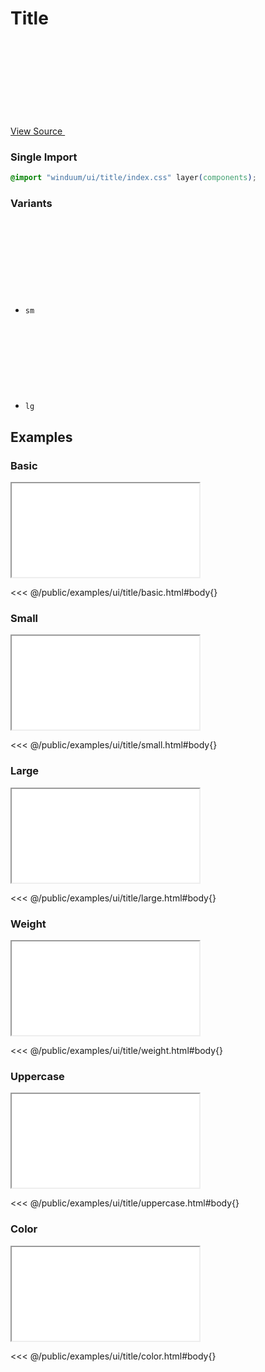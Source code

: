 # Title

<a href="https://github.com/winduum/winduum/blob/main/src/ui/title/default.css" target="_blank" rel="noreferrer" class="winduum-gh-link">View Source <svg><use href="#icon-gh" /></svg></a>

### Single Import

```css
@import "winduum/ui/title/index.css" layer(components);
```

### Variants

* `sm` <a href="https://github.com/winduum/winduum/blob/main/src/ui/title/sm.css" target="_blank" rel="noreferrer" class="winduum-gh-link"><svg><use href="#icon-gh" /></svg></a>
* `lg` <a href="https://github.com/winduum/winduum/blob/main/src/ui/title/lg.css" target="_blank" rel="noreferrer" class="winduum-gh-link"><svg><use href="#icon-gh" /></svg></a>

## Examples

### Basic

<iframe onload="this.style.visibility = 'visible';" src="/examples/ui/title/basic.html"></iframe>

<<< @/public/examples/ui/title/basic.html#body{}

### Small

<iframe onload="this.style.visibility = 'visible';" src="/examples/ui/title/small.html"></iframe>

<<< @/public/examples/ui/title/small.html#body{}

### Large

<iframe onload="this.style.visibility = 'visible';" src="/examples/ui/title/large.html"></iframe>

<<< @/public/examples/ui/title/large.html#body{}

### Weight

<iframe onload="this.style.visibility = 'visible';" src="/examples/ui/title/weight.html"></iframe>

<<< @/public/examples/ui/title/weight.html#body{}

### Uppercase

<iframe onload="this.style.visibility = 'visible';" src="/examples/ui/title/uppercase.html"></iframe>

<<< @/public/examples/ui/title/uppercase.html#body{}

### Color

<iframe onload="this.style.visibility = 'visible';" src="/examples/ui/title/color.html"></iframe>

<<< @/public/examples/ui/title/color.html#body{}
